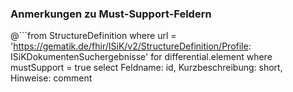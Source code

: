 ### Anmerkungen zu Must-Support-Feldern

@```from
	StructureDefinition
where 
    url = 'https://gematik.de/fhir/ISiK/v2/StructureDefinition/Profile: ISiKDokumentenSuchergebnisse' 
for differential.element
where mustSupport = true
select
	Feldname: id, Kurzbeschreibung: short, Hinweise: comment
```
